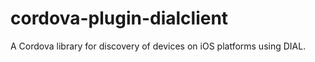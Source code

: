 # cordova-plugin-dialclient
A Cordova library for discovery of devices on iOS platforms using DIAL.
